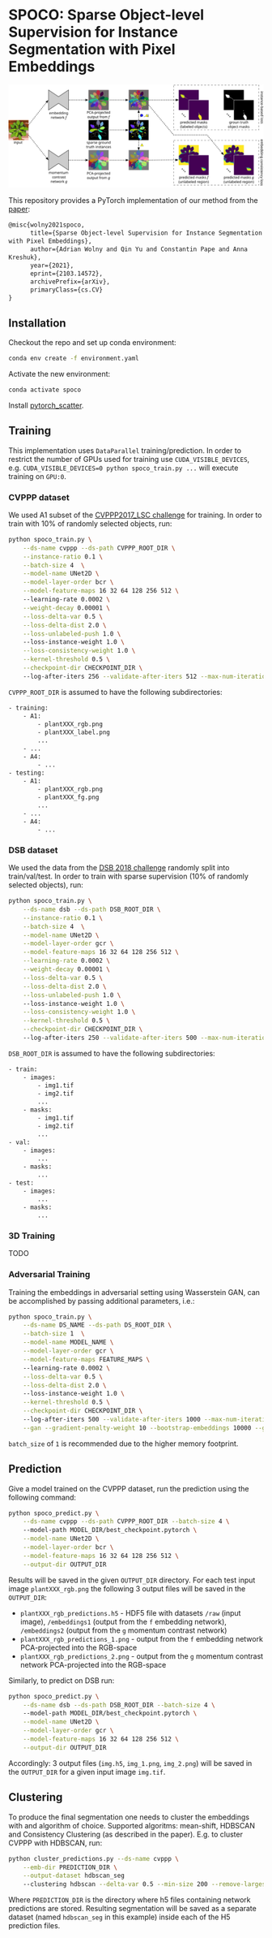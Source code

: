 # SPOCO: Sparse Object-level Supervision for Instance Segmentation with Pixel Embeddings

![alt text](./img/Figure2.svg)

This repository provides a PyTorch implementation of our method from the [paper](https://arxiv.org/abs/2103.14572):

```
@misc{wolny2021spoco,
      title={Sparse Object-level Supervision for Instance Segmentation with Pixel Embeddings}, 
      author={Adrian Wolny and Qin Yu and Constantin Pape and Anna Kreshuk},
      year={2021},
      eprint={2103.14572},
      archivePrefix={arXiv},
      primaryClass={cs.CV}
}
```

## Installation
Checkout the repo and set up conda environment:
```bash
conda env create -f environment.yaml
```

Activate the new environment:
```bash
conda activate spoco
```

Install [pytorch_scatter](https://github.com/rusty1s/pytorch_scatter).

## Training
This implementation uses `DataParallel` training/prediction. In order to restrict the number of GPUs used for training
use `CUDA_VISIBLE_DEVICES`, e.g. `CUDA_VISIBLE_DEVICES=0 python spoco_train.py ...` will execute training on `GPU:0`.

### CVPPP dataset 
We used A1 subset of the [CVPPP2017_LSC challenge](https://competitions.codalab.org/competitions/18405) for training. In order to train with 10% of randomly selected objects, run:
```bash
python spoco_train.py \
    --ds-name cvppp --ds-path CVPPP_ROOT_DIR \
    --instance-ratio 0.1 \
    --batch-size 4  \
    --model-name UNet2D \
    --model-layer-order bcr \
    --model-feature-maps 16 32 64 128 256 512 \ 
    --learning-rate 0.0002 \
    --weight-decay 0.00001 \
    --loss-delta-var 0.5 \
    --loss-delta-dist 2.0 \
    --loss-unlabeled-push 1.0 \ 
    --loss-instance-weight 1.0 \
    --loss-consistency-weight 1.0 \
    --kernel-threshold 0.5 \
    --checkpoint-dir CHECKPOINT_DIR \ 
    --log-after-iters 256 --validate-after-iters 512 --max-num-iterations 80000 
```

`CVPPP_ROOT_DIR` is assumed to have the following subdirectories:
```
- training:
    - A1:
        - plantXXX_rgb.png
        - plantXXX_label.png
        ...
    - ...
    - A4:
        - ...
- testing:
    - A1:
        - plantXXX_rgb.png
        - plantXXX_fg.png
        ...
    - ...
    - A4:
        - ...

```

### DSB dataset
We used the data from the [DSB 2018 challenge](https://www.kaggle.com/c/data-science-bowl-2018) randomly split into
train/val/test. In order to train with sparse supervision (10% of randomly selected objects), run:
```bash
python spoco_train.py \
    --ds-name dsb --ds-path DSB_ROOT_DIR \
    --instance-ratio 0.1 \
    --batch-size 4  \
    --model-name UNet2D \
    --model-layer-order gcr \
    --model-feature-maps 16 32 64 128 256 512 \
    --learning-rate 0.0002 \
    --weight-decay 0.00001 \
    --loss-delta-var 0.5 \
    --loss-delta-dist 2.0 \
    --loss-unlabeled-push 1.0 \ 
    --loss-instance-weight 1.0 \
    --loss-consistency-weight 1.0 \
    --kernel-threshold 0.5 \
    --checkpoint-dir CHECKPOINT_DIR \ 
    --log-after-iters 250 --validate-after-iters 500 --max-num-iterations 100000 
```

`DSB_ROOT_DIR` is assumed to have the following subdirectories:
```
- train:
    - images:
        - img1.tif
        - img2.tif
        ...
    - masks:
        - img1.tif
        - img2.tif
        ...
- val:
    - images:
        ...
    - masks:
        ...
- test:
    - images:
        ...
    - masks:
        ...
```

### 3D Training

TODO

### Adversarial Training
Training the embeddings in adversarial setting using Wasserstein GAN, can be accomplished by passing additional parameters, i.e.:
```bash
python spoco_train.py \
    --ds-name DS_NAME --ds-path DS_ROOT_DIR \
    --batch-size 1  \
    --model-name MODEL_NAME \
    --model-layer-order gcr \
    --model-feature-maps FEATURE_MAPS \ 
    --learning-rate 0.0002 \
    --loss-delta-var 0.5 \
    --loss-delta-dist 2.0 \ 
    --loss-instance-weight 1.0 \
    --kernel-threshold 0.5 \
    --checkpoint-dir CHECKPOINT_DIR \ 
    --log-after-iters 500 --validate-after-iters 1000 --max-num-iterations 100000 \
    --gan --gradient-penalty-weight 10 --bootstrap-embeddings 10000 --gan-loss-weight 0.1 --critic-iters 2

```

`batch_size` of `1` is recommended due to the higher memory footprint.

## Prediction
Give a model trained on the CVPPP dataset, run the prediction using the following command:
```bash
python spoco_predict.py \
    --ds-name cvppp --ds-path CVPPP_ROOT_DIR --batch-size 4 \ 
    --model-path MODEL_DIR/best_checkpoint.pytorch \
    --model-name UNet2D \
    --model-layer-order bcr \
    --model-feature-maps 16 32 64 128 256 512 \
    --output-dir OUTPUT_DIR
```
Results will be saved in the given `OUTPUT_DIR` directory. For each test input image `plantXXX_rgb.png` the following
3 output files will be saved in the `OUTPUT_DIR`:
* `plantXXX_rgb_predictions.h5` - HDF5 file with datasets `/raw` (input image), `/embeddings1` (output from the `f` embedding network), `/embeddings2` (output from the `g` momentum contrast network)
* `plantXXX_rgb_predictions_1.png` - output from the `f` embedding network PCA-projected into the RGB-space
* `plantXXX_rgb_predictions_2.png` - output from the `g` momentum contrast network PCA-projected into the RGB-space

Similarly, to predict on DSB run:
```bash
python spoco_predict.py \
    --ds-name dsb --ds-path DSB_ROOT_DIR --batch-size 4 \ 
    --model-path MODEL_DIR/best_checkpoint.pytorch \
    --model-name UNet2D \
    --model-layer-order gcr \
    --model-feature-maps 16 32 64 128 256 512 \
    --output-dir OUTPUT_DIR
```
Accordingly: 3 output files (`img.h5`, `img_1.png`, `img_2.png`) will be saved in the `OUTPUT_DIR` for a given input image `img.tif`.

## Clustering
To produce the final segmentation one needs to cluster the embeddings with and algorithm of choice. Supported
algoritms: mean-shift, HDBSCAN and Consistency Clustering (as described in the paper). E.g. to cluster CVPPP with HDBSCAN, run:
```bash
python cluster_predictions.py --ds-name cvppp \
    --emb-dir PREDICTION_DIR \
    --output-dataset hdbscan_seg
    --clustering hdbscan --delta-var 0.5 --min-size 200 --remove-largest
```

Where `PREDICTION_DIR` is the directory where h5 files containing network predictions are stored. Resulting segmentation
will be saved as a separate dataset (named `hdbscan_seg` in this example) inside each of the H5 prediction files.